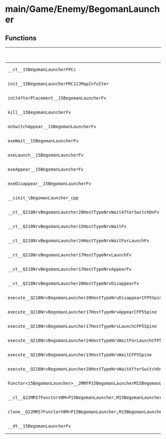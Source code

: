 # main/Game/Enemy/BegomanLauncher

## Functions

| Name | Address | Match % |
|------|---------|---------|
| `__ct__15BegomanLauncherFPCc` | `0x800D5338` | :x: (0.0%) |
| `init__15BegomanLauncherFRC12JMapInfoIter` | `0x800D538C` | :x: (0.0%) |
| `initAfterPlacement__15BegomanLauncherFv` | `0x800D5728` | :x: (0.0%) |
| `kill__15BegomanLauncherFv` | `0x800D572C` | :x: (0.0%) |
| `onSwitchAppear__15BegomanLauncherFv` | `0x800D57BC` | :x: (0.0%) |
| `exeWait__15BegomanLauncherFv` | `0x800D5810` | :x: (0.0%) |
| `exeLaunch__15BegomanLauncherFv` | `0x800D58E8` | :x: (0.0%) |
| `exeAppear__15BegomanLauncherFv` | `0x800D5A60` | :x: (0.0%) |
| `exeDisappear__15BegomanLauncherFv` | `0x800D5B08` | :x: (0.0%) |
| `__sinit_\BegomanLauncher_cpp` | `0x800D5B94` | :x: (0.0%) |
| `__ct__Q218NrvBegomanLauncher28HostTypeNrvWaitAfterSwitchOnFv` | `0x800D5BE0` | :x: (0.0%) |
| `__ct__Q218NrvBegomanLauncher15HostTypeNrvWaitFv` | `0x800D5BF0` | :x: (0.0%) |
| `__ct__Q218NrvBegomanLauncher24HostTypeNrvWaitForLaunchFv` | `0x800D5C00` | :x: (0.0%) |
| `__ct__Q218NrvBegomanLauncher17HostTypeNrvLaunchFv` | `0x800D5C10` | :x: (0.0%) |
| `__ct__Q218NrvBegomanLauncher17HostTypeNrvAppearFv` | `0x800D5C20` | :x: (0.0%) |
| `__ct__Q218NrvBegomanLauncher20HostTypeNrvDisappearFv` | `0x800D5C30` | :x: (0.0%) |
| `execute__Q218NrvBegomanLauncher20HostTypeNrvDisappearCFP5Spine` | `0x800D5C40` | :x: (0.0%) |
| `execute__Q218NrvBegomanLauncher17HostTypeNrvAppearCFP5Spine` | `0x800D5C48` | :x: (0.0%) |
| `execute__Q218NrvBegomanLauncher17HostTypeNrvLaunchCFP5Spine` | `0x800D5C50` | :x: (0.0%) |
| `execute__Q218NrvBegomanLauncher24HostTypeNrvWaitForLaunchCFP5Spine` | `0x800D5C58` | :x: (0.0%) |
| `execute__Q218NrvBegomanLauncher15HostTypeNrvWaitCFP5Spine` | `0x800D5CA0` | :x: (0.0%) |
| `execute__Q218NrvBegomanLauncher28HostTypeNrvWaitAfterSwitchOnCFP5Spine` | `0x800D5CA8` | :x: (0.0%) |
| `Functor<15BegomanLauncher>__2MRFP15BegomanLauncherM15BegomanLauncherFPCvPv_v_Q22MR57FunctorV0M<P15BegomanLauncher,M15BegomanLauncherFPCvPv_v>` | `0x800D5CF0` | :x: (0.0%) |
| `__cl__Q22MR57FunctorV0M<P15BegomanLauncher,M15BegomanLauncherFPCvPv_v>CFv` | `0x800D5D30` | :x: (0.0%) |
| `clone__Q22MR57FunctorV0M<P15BegomanLauncher,M15BegomanLauncherFPCvPv_v>CFP7JKRHeap` | `0x800D5D60` | :x: (0.0%) |
| `__dt__15BegomanLauncherFv` | `0x800D5DC8` | :x: (0.0%) |